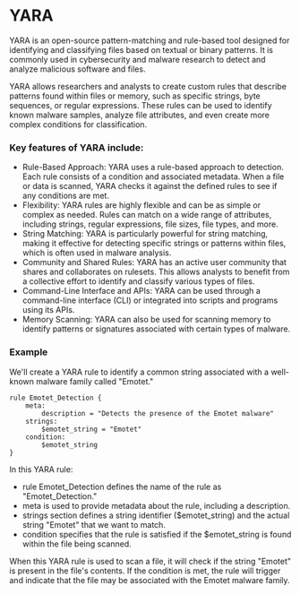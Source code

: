 # YARA
YARA is an open-source pattern-matching and rule-based tool designed for identifying and classifying files based on textual or 
binary patterns. It is commonly used in cybersecurity and malware research to detect and analyze malicious software and files.

YARA allows researchers and analysts to create custom rules that describe patterns found within files or memory, such as specific strings, 
byte sequences, or regular expressions. These rules can be used to identify known malware samples, analyze file attributes, and even 
create more complex conditions for classification.

### Key features of YARA include:

- Rule-Based Approach: YARA uses a rule-based approach to detection. Each rule consists of a condition and 
  associated metadata. When a file or data is scanned, YARA checks it against the defined rules to see if any conditions are met.
- Flexibility: YARA rules are highly flexible and can be as simple or complex as needed. Rules can match on a wide range 
  of attributes, including strings, regular expressions, file sizes, file types, and more.
- String Matching: YARA is particularly powerful for string matching, making it effective for detecting specific strings or 
  patterns within files, which is often used in malware analysis.
- Community and Shared Rules: YARA has an active user community that shares and collaborates on rulesets. This allows analysts to 
  benefit from a collective effort to identify and classify various types of files.
- Command-Line Interface and APIs: YARA can be used through a command-line interface (CLI) or integrated into scripts and programs using its APIs.
- Memory Scanning: YARA can also be used for scanning memory to identify patterns or signatures associated with certain types of malware.


### Example
We'll create a YARA rule to identify a common string associated with a well-known malware family called "Emotet."

```
rule Emotet_Detection {
    meta:
        description = "Detects the presence of the Emotet malware"
    strings:
        $emotet_string = "Emotet"
    condition:
        $emotet_string
}
```
In this YARA rule:

- rule Emotet_Detection defines the name of the rule as "Emotet_Detection."
- meta is used to provide metadata about the rule, including a description.
- strings section defines a string identifier ($emotet_string) and the actual string "Emotet" that we want to match.
- condition specifies that the rule is satisfied if the $emotet_string is found within the file being scanned.

When this YARA rule is used to scan a file, it will check if the string "Emotet" is present in the file's contents. If the condition is met, 
the rule will trigger and indicate that the file may be associated with the Emotet malware family.
